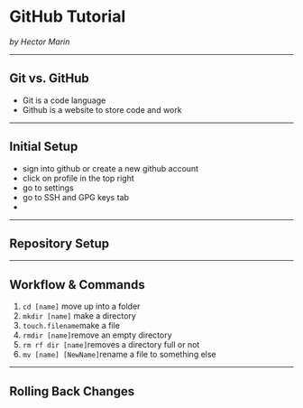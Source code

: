 # GitHub Tutorial

_by Hector Marin_

---
## Git vs. GitHub
* Git is a code language
* Github is a website to store code and work


---
## Initial Setup
* sign into github or create a new github account
* click on profile in the top right
* go to settings
* go to SSH and GPG keys tab
* 

---
## Repository Setup



---
## Workflow & Commands
1. ```cd [name]``` move up into a folder
2. ```mkdir [name]``` make a directory
3. ```touch.filename```make a file
4. ```rmdir [name]```remove an empty directory
5. ```rm rf dir [name]```removes a directory full or not
6. ```mv [name] [NewName]```rename a file to something else


---
## Rolling Back Changes
